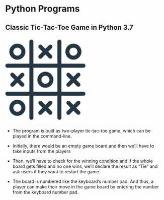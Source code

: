 # Python Programs

## Classic Tic-Tac-Toe Game in Python 3.7

![alt text](https://github.com/RathanRaju/Python/blob/master/tic_tac_toe.JPG "Logo Tic Tac Toe")

* The program is built as two-player tic-tac-toe game, which can be played in the command-line.

* Initially, there would be an empty game board and then we'll have to take inputs from the players 

* Then, we’ll have to check for the winning condition and if the whole board gets filled and no one wins, we’ll declare the result as “Tie” and ask users if they want to restart the game.

* The board is numbered like the keyboard’s number pad. And thus, a player can make their move in the game board by entering the number from the keyboard number pad.

